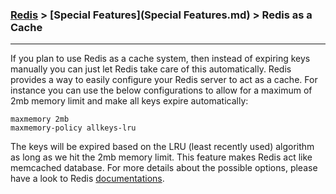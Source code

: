 

### [Redis](../Redis.md) > [Special Features](Special Features.md) > Redis as a Cache
___


If you plan to use Redis as a cache system, then instead of expiring keys manually you can just let Redis take care of this automatically. Redis provides a way to easily configure your Redis server to act as a cache.  For instance you can use the below configurations to allow for a maximum of 2mb memory limit and make all keys expire automatically:


````
maxmemory 2mb
maxmemory-policy allkeys-lru
````
The keys will be expired based on the LRU (least recently used) algorithm as long as we hit the 2mb memory limit. This feature makes Redis act like memcached database. For more details about the possible options, please have a look to Redis [documentations](http://redis.io/topics/lru-cache).  
